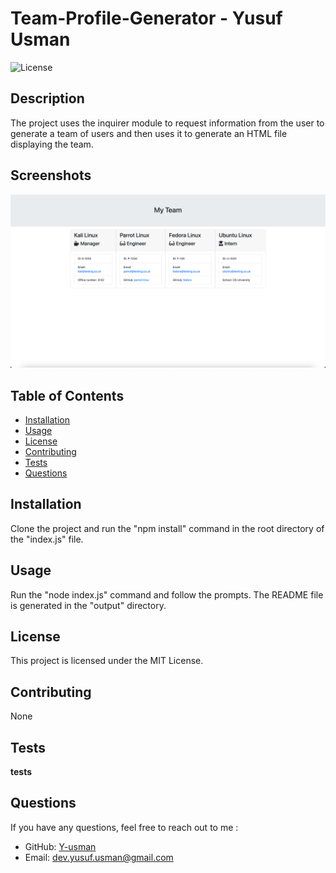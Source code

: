 # Team-Profile-Generator - Yusuf Usman

![License](https://img.shields.io/badge/License-MIT-brightgreen)

## Description
The project uses the inquirer module to request information from the user to generate a team of users and then uses it to generate an HTML file displaying the team.

## Screenshots
![SAMPLE README screenshot](/assets/generated-html.png)

## Table of Contents
- [Installation](#installation)
- [Usage](#usage)
- [License](#license)
- [Contributing](#contributing)
- [Tests](#tests)
- [Questions](#questions)

## Installation
Clone the project and run the "npm install" command in the root directory of the "index.js" file.

## Usage
Run the "node index.js" command and follow the prompts. The README file is generated in the "output" directory.

## License
This project is licensed under the MIT License.

## Contributing
None

## Tests
__tests__

## Questions
If you have any questions, feel free to reach out to me :
- GitHub: [Y-usman](https://github.com/Y-usman)
- Email: dev.yusuf.usman@gmail.com
